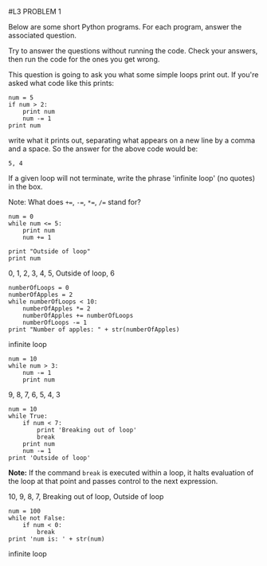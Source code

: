 #L3 PROBLEM 1

Below are some short Python programs. For each program, answer the associated question.

Try to answer the questions without running the code. Check your answers, then run the code for the ones you get wrong.

This question is going to ask you what some simple loops print out. If you're asked what code like this prints:
```
num = 5
if num > 2:
    print num
    num -= 1
print num
```
write what it prints out, separating what appears on a new line by a comma and a space. So the answer for the above code would be:
```
5, 4
```
If a given loop will not terminate, write the phrase 'infinite loop' (no quotes) in the box.

Note: What does `+=`, `-=`, `*=`, `/=` stand for?
```
num = 0
while num <= 5:
    print num
    num += 1

print "Outside of loop"
print num
```
0, 1, 2, 3, 4, 5, Outside of loop, 6
```
numberOfLoops = 0
numberOfApples = 2
while numberOfLoops < 10:
    numberOfApples *= 2
    numberOfApples += numberOfLoops
    numberOfLoops -= 1
print "Number of apples: " + str(numberOfApples)
```
infinite loop
```
num = 10
while num > 3:
    num -= 1
    print num
```
9, 8, 7, 6, 5, 4, 3
```
num = 10
while True:
    if num < 7:
        print 'Breaking out of loop'
        break
    print num
    num -= 1
print 'Outside of loop'
```
**Note:** If the command `break` is executed within a loop, it halts evaluation of the loop at that point and passes control to the next expression.

10, 9, 8, 7, Breaking out of loop, Outside of loop
```
num = 100
while not False:
    if num < 0:
        break
print 'num is: ' + str(num)
```
infinite loop

